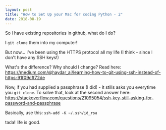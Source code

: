 ```yaml
---
layout: post
title: "How to Set Up your Mac for coding Python - 2"
date: 2018-08-19
---
```


So I have existing repositories in github, what do I do?

I `git clone` them into my computer!

But now... I've been using the HTTPS protocol all my life (I think - since I don't have any SSH keys!)

What's the difference? Why should I change? Read here: https://medium.com/@haydar_ai/learning-how-to-git-using-ssh-instead-of-https-91f09cff72de

Now, if you had supplied a passphrase (I did) - it stills asks you everytime you `git clone`. To solve that, look at the second answer here: https://stackoverflow.com/questions/21095054/ssh-key-still-asking-for-password-and-passphrase

Basically, use this: `ssh-add -K ~/.ssh/id_rsa`

tada! life is good.